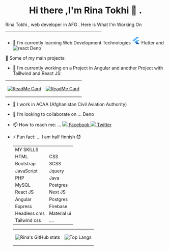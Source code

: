  <h1 align="center" >Hi there ,I'm Rina Tokhi 👋 .</h1> 

 Rina Tokhi ,  web developer  in AFG .
 Here is What I'm Working On 
 <hr width = "60%">

- 🌱 I’m currently learning Web Development Technologies  <img src="https://raw.githubusercontent.com/dnfield/flutter_svg/7d374d7107561cbd906d7c0ca26fef02cc01e7c8/example/assets/flutter_logo.svg?sanitize=true" alt="Flutter" width="25" height="25" />   Flutter and<img src="https://user-images.githubusercontent.com/6702424/79351107-900eb300-7f38-11ea-8272-91ff725d29f3.png" alt="react" width="50" height="25" /> Deno

🚀 Some of my main projects:

- 🔭 I’m currently working on a Project in Angular and another Project with Taillwind and React JS:

<table>
<tr>
   <td>
    
[![ReadMe Card](https://github-readme-stats.vercel.app/api/pin/?username=Rina-tokhi&theme=algolia&bg_color=00000000&hide_border=true&repo=Recipe-book-angular)](https://github.com/Rina-Tokhi/Recipe-book-angular)

  
   </td>
   <td>
      
[![ReadMe Card](https://github-readme-stats.vercel.app/api/pin/?username=Rina-tokhi&theme=algolia&bg_color=00000000&hide_border=true&repo=TailwindCSS-Recipes)](https://github.com/Rina-Tokhi/TailwindCSS-Recipes)
   
  </td>  
</tr>
</table>

-  🤖 I work in ACAA (Afghanistan Civil Aviation Authority)


- 👯 I’m looking to collaborate on ... Deno
- 📫 How to reach me: ... 
[ <img src="https://img.icons8.com/fluent/35/000000/facebook-new.png"/> Facebook ](https://www.facebook.com/rina.tokhi.3) 
[ <img src="https://img.icons8.com/fluent/35/000000/twitter.png"/> Twitter ](https://twitter.com/RinaTokhi)

- ⚡ Fun fact: ... I am half finnish  😈
  
 
   
  <table >
 <tr>
   <td  colspan="2" > MY SKILLS  </td>
   
</tr>
<tr width = "100%">
   <td > HTML </td>
   <td> CSS </td>  
</tr>
 <tr>
   <td>Bootstrap </td>
   <td>SCSS </td>  
</tr>
  <tr>
   <td>JavaScript  </td>
   <td>Jquery </td>  
</tr>
  <tr>
   <td> PHP </td>
   <td>Java </td>  
</tr>
  <tr>
   <td>MySQL </td>
   <td>Postgres </td>  
</tr>
   <tr>
   <td> React JS </td>
   <td>Next JS </td>  
</tr>
   <tr>
   <td>Angular </td>
   <td>Postgres </td>  
</tr>
   <tr>
   <td> Express </td>
   <td> Firebase </td>  
</tr> 
 <tr>
   <td>Headless cms </td>
   <td> Material ui </td>  
</tr>
  <tr>
   <td>Tailwind css </td>
   <td> .... </td>  
</tr>
</table>
 

  
<table>
<tr>
   <td>

![Rina's GitHub stats](https://github-readme-stats.vercel.app/api?username=Rina-Tokhi&theme=algolia&show_icons=true&bg_color=00000000&hide_border=true)
  
   </td>
   <td>
      
 ![Top Langs](https://github-readme-stats.vercel.app/api/top-langs/?username=Rina-Tokhi&show_icons=true&theme=algolia&bg_color=00000000&hide_border=true)
   
  </td>  
</tr>
</table>
